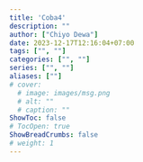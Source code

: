 ```yaml
---
title: 'Coba4'
description: ""
author: ["Chiyo Dewa"]
date: 2023-12-17T12:16:04+07:00
tags: ["", ""]
categories: ["", ""]
series: ["", ""]
aliases: [""]
# cover:
  # image: images/msg.png
  # alt: ""
  # caption: ""
ShowToc: false
# TocOpen: true
ShowBreadCrumbs: false
# weight: 1
---
```

